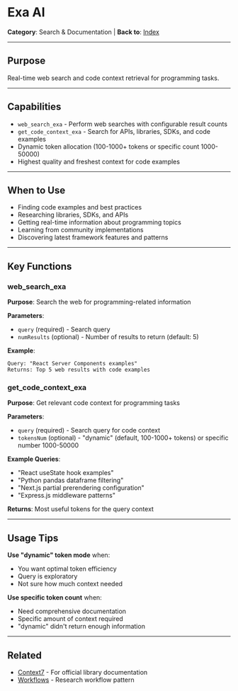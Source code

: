 # Exa AI

**Category**: Search & Documentation | **Back to**: [Index](../../CLAUDE.md)

---

## Purpose

Real-time web search and code context retrieval for programming tasks.

---

## Capabilities

- `web_search_exa` - Perform web searches with configurable result counts
- `get_code_context_exa` - Search for APIs, libraries, SDKs, and code examples
- Dynamic token allocation (100-1000+ tokens or specific count 1000-50000)
- Highest quality and freshest context for code examples

---

## When to Use

- Finding code examples and best practices
- Researching libraries, SDKs, and APIs
- Getting real-time information about programming topics
- Learning from community implementations
- Discovering latest framework features and patterns

---

## Key Functions

### web_search_exa

**Purpose**: Search the web for programming-related information

**Parameters**:
- `query` (required) - Search query
- `numResults` (optional) - Number of results to return (default: 5)

**Example**:
```
Query: "React Server Components examples"
Returns: Top 5 web results with code examples
```

### get_code_context_exa

**Purpose**: Get relevant code context for programming tasks

**Parameters**:
- `query` (required) - Search query for code context
- `tokensNum` (optional) - "dynamic" (default, 100-1000+ tokens) or specific number 1000-50000

**Example Queries**:
- "React useState hook examples"
- "Python pandas dataframe filtering"
- "Next.js partial prerendering configuration"
- "Express.js middleware patterns"

**Returns**: Most useful tokens for the query context

---

## Usage Tips

**Use "dynamic" token mode** when:
- You want optimal token efficiency
- Query is exploratory
- Not sure how much context needed

**Use specific token count** when:
- Need comprehensive documentation
- Specific amount of context required
- "dynamic" didn't return enough information

---

## Related

- [Context7](context7.md) - For official library documentation
- [Workflows](../workflows.md#research-flow) - Research workflow pattern
